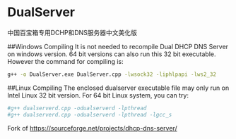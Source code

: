 # DualServer
中国百宝箱专用DCHP和DNS服务器中文美化版

##Windows Compiling 
It is not needed to recompile Dual DHCP DNS Server on windows version. 64 bit versions can also run this 32 bit executable.  However the command for compiling is: 
```bash
g++ -o DualServer.exe DualServer.cpp -lwsock32 -liphlpapi -lws2_32 
```

##Linux Compiling 
The enclosed dualserver executable file may only run on Intel Linux 32 bit version. For 64 bit Linux system, you can try:
 
```bash
#g++ dualserverd.cpp -odualserverd -lpthread
#g++ dualserverd.cpp -odualserverd -lpthread -lgcc_s 
```

Fork of https://sourceforge.net/projects/dhcp-dns-server/

